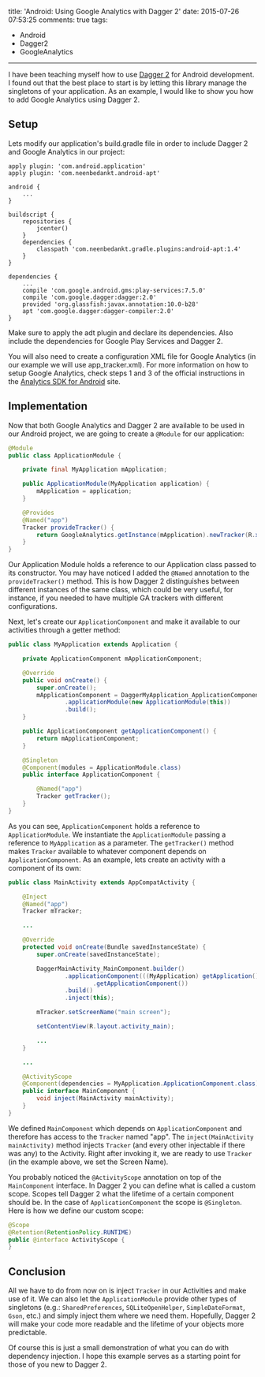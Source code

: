title: 'Android: Using Google Analytics with Dagger 2'
date: 2015-07-26 07:53:25
comments: true
tags:
- Android
- Dagger2
- GoogleAnalytics
---
I have been teaching myself how to use [Dagger 2](http://google.github.io/dagger/) for Android development. I found out that the best place to start is by letting this library manage the singletons of your application. As an example, I would like to show you how to add Google Analytics using Dagger 2.

Setup
------------

Lets modify our application's build.gradle file in order to include Dagger 2 and Google Analytics in our project:

```Gradle
apply plugin: 'com.android.application'
apply plugin: 'com.neenbedankt.android-apt'

android {
    ...
}

buildscript {
    repositories {
        jcenter()
    }
    dependencies {
        classpath 'com.neenbedankt.gradle.plugins:android-apt:1.4'
    }
}

dependencies {
    ...
    compile 'com.google.android.gms:play-services:7.5.0'
    compile 'com.google.dagger:dagger:2.0'
    provided 'org.glassfish:javax.annotation:10.0-b28'
    apt 'com.google.dagger:dagger-compiler:2.0'
}
```

Make sure to apply the adt plugin and declare its dependencies. Also include the dependencies for Google Play Services and Dagger 2.

You will also need to create a configuration XML file for Google Analytics (in our example we will use app_tracker.xml). For more information on how to setup Google Analytics, check steps 1 and 3 of the official instructions in the [Analytics SDK for Android](https://developers.google.com/analytics/devguides/collection/android/v4/) site.

Implementation
--------------

Now that both Google Analytics and Dagger 2 are available to be used in our Android project, we are going to create a `@Module` for our application:

```Java
@Module
public class ApplicationModule {

    private final MyApplication mApplication;

    public ApplicationModule(MyApplication application) {
        mApplication = application;
    }

    @Provides
    @Named("app")
    Tracker provideTracker() {
        return GoogleAnalytics.getInstance(mApplication).newTracker(R.xml.app_tracker);
    }
}
```

Our Application Module holds a reference to our Application class passed to its constructor. You may have noticed I added the `@Named` annotation to the `provideTracker()` method. This is how Dagger 2 distinguishes between different instances of the same class, which could be very useful, for instance, if you needed to have multiple GA trackers with different configurations.

Next, let's create our `ApplicationComponent` and make it available to our activities through a getter method:

```Java
public class MyApplication extends Application {

    private ApplicationComponent mApplicationComponent;

    @Override
    public void onCreate() {
        super.onCreate();
        mApplicationComponent = DaggerMyApplication_ApplicationComponent.builder()
                .applicationModule(new ApplicationModule(this))
                .build();
    }

    public ApplicationComponent getApplicationComponent() {
        return mApplicationComponent;
    }

    @Singleton
    @Component(modules = ApplicationModule.class)
    public interface ApplicationComponent {

        @Named("app")
        Tracker getTracker();
    }
}
```

As you can see, `ApplicationComponent` holds a reference to `ApplicationModule`. We instantiate the `ApplicationModule` passing a reference to `MyApplication` as a parameter. The `getTracker()` method makes `Tracker` available to whatever component depends on `ApplicationComponent`. As an example, lets create an activity with a component of its own:

```Java
public class MainActivity extends AppCompatActivity {

    @Inject
    @Named("app")
    Tracker mTracker;

    ...

    @Override
    protected void onCreate(Bundle savedInstanceState) {
        super.onCreate(savedInstanceState);

        DaggerMainActivity_MainComponent.builder()
                .applicationComponent(((MyApplication) getApplication())
                        .getApplicationComponent())
                .build()
                .inject(this);

        mTracker.setScreenName("main screen");

        setContentView(R.layout.activity_main);

        ...
    }

    ...

    @ActivityScope
    @Component(dependencies = MyApplication.ApplicationComponent.class)
    public interface MainComponent {
        void inject(MainActivity mainActivity);
    }
}
```

We defined `MainComponent` which depends on `ApplicationComponent` and therefore has access to the `Tracker` named "app".
The `inject(MainActivity mainActivity)` method injects `Tracker` (and every other injectable if there was any) to the Activity. Right after invoking it, we are ready to use `Tracker` (in the example above, we set the Screen Name).

You probably noticed the `@ActivityScope` annotation on top of the `MainComponent` interface. In Dagger 2 you can define what is called a custom scope. Scopes tell Dagger 2 what the lifetime of a certain component should be. In the case of `ApplicationComponent` the scope is `@Singleton`. Here is how we define our custom scope:

```Java
@Scope
@Retention(RetentionPolicy.RUNTIME)
public @interface ActivityScope {
}
```

Conclusion
----------

All we have to do from now on is inject `Tracker` in our Activities and make use of it. We can also let the `ApplicationModule` provide other types of singletons (e.g.: `SharedPreferences`, `SQLiteOpenHelper`, `SimpleDateFormat`, `Gson`, etc.) and simply inject them where we need them. Hopefully, Dagger 2 will make your code more readable and the lifetime of your objects more predictable.

Of course this is just a small demonstration of what you can do with dependency injection. I hope this example serves as a starting point for those of you new to Dagger 2.
